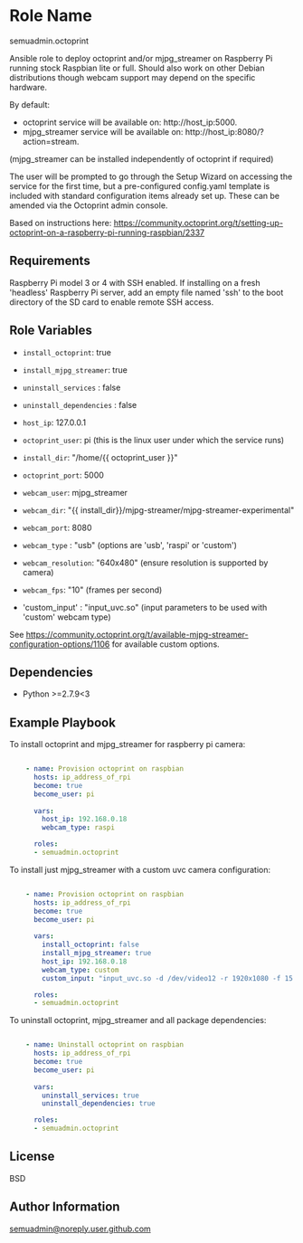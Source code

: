 Role Name
=========

semuadmin.octoprint

Ansible role to deploy octoprint and/or mjpg_streamer on Raspberry Pi running stock Raspbian
lite or full. Should also work on other Debian distributions though webcam support may
depend on the specific hardware.

By default:
- octoprint service will be available on: http://host_ip:5000.
- mjpg_streamer service will be available on: http://host_ip:8080/?action=stream.

(mjpg_streamer can be installed independently of octoprint if required)

The user will be prompted to go through the Setup Wizard on accessing the service for the
first time, but a pre-configured config.yaml template is included with standard configuration
items already set up. These can be amended via the Octoprint admin console.

Based on instructions here:
https://community.octoprint.org/t/setting-up-octoprint-on-a-raspberry-pi-running-raspbian/2337

Requirements
------------

Raspberry Pi model 3 or 4 with SSH enabled. If installing on a fresh 'headless' Raspberry Pi
server, add an empty file named 'ssh' to the boot directory of the SD card to 
enable remote SSH access.

Role Variables
--------------

- `install_octoprint`: true
- `install_mjpg_streamer`: true
- `uninstall_services` : false
- `uninstall_dependencies` : false
        
- `host_ip`: 127.0.0.1
- `octoprint_user`: pi (this is the linux user under which the service runs)
- `install_dir`: "/home/{{ octoprint_user }}"
- `octoprint_port`: 5000

- `webcam_user`: mjpg_streamer
- `webcam_dir`: "{{ install_dir}}/mjpg-streamer/mjpg-streamer-experimental"
- `webcam_port`: 8080
- `webcam_type` : "usb" (options are 'usb', 'raspi' or 'custom')
- `webcam_resolution`: "640x480" (ensure resolution is supported by camera)
- `webcam_fps`: "10" (frames per second)
- 'custom_input' : "input_uvc.so" (input parameters to be used with 'custom' webcam type)

See https://community.octoprint.org/t/available-mjpg-streamer-configuration-options/1106
for available custom options.

Dependencies
------------

- Python >=2.7.9<3

Example Playbook
----------------

To install octoprint and mjpg_streamer for raspberry pi camera:

```yaml

    - name: Provision octoprint on raspbian
      hosts: ip_address_of_rpi
      become: true
      become_user: pi
      
      vars:
        host_ip: 192.168.0.18
        webcam_type: raspi

      roles:
      - semuadmin.octoprint
```

To install just mjpg_streamer with a custom uvc camera configuration:

```yaml

    - name: Provision octoprint on raspbian
      hosts: ip_address_of_rpi
      become: true
      become_user: pi
      
      vars:
        install_octoprint: false
        install_mjpg_streamer: true
        host_ip: 192.168.0.18
        webcam_type: custom
        custom_input: "input_uvc.so -d /dev/video12 -r 1920x1080 -f 15 -q 50"

      roles:
      - semuadmin.octoprint
```

To uninstall octoprint, mjpg_streamer and all package dependencies:

```yaml

    - name: Uninstall octoprint on raspbian
      hosts: ip_address_of_rpi
      become: true
      become_user: pi
      
      vars:
        uninstall_services: true
        uninstall_dependencies: true

      roles:
      - semuadmin.octoprint
```

License
-------

BSD

Author Information
------------------

semuadmin@noreply.user.github.com
